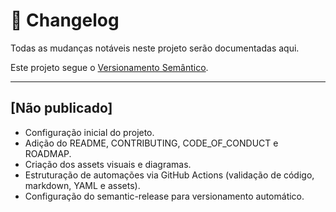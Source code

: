 # 📜 Changelog

Todas as mudanças notáveis neste projeto serão documentadas aqui.

Este projeto segue o [Versionamento Semântico](https://semver.org/lang/pt-BR/).

---

## [Não publicado]
- Configuração inicial do projeto.
- Adição do README, CONTRIBUTING, CODE_OF_CONDUCT e ROADMAP.
- Criação dos assets visuais e diagramas.
- Estruturação de automações via GitHub Actions (validação de código, markdown, YAML e assets).
- Configuração do semantic-release para versionamento automático.
